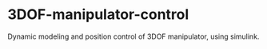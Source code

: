 # 3DOF-manipulator-control
Dynamic modeling and position control of 3DOF manipulator, using simulink.
